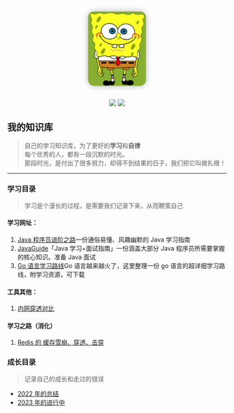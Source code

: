 <p align="center">
  <a href="https://bossbufan.com">
    <img src="img/1672730598560.png" width="160px" alt="终身学习文档，《学无止境》">
  </a>
</p>
<p align="center">
  <a href="https://blog.bossbufan.com/" target="_blank"><img src="https://img.shields.io/badge/博客-在线阅读-green.svg?style=for-the-badge"></a>
  <a href="https://dfairy.github.io/dfairyblog/document/documents/markdownEmoji.html#people" target="_blank"><img src="https://img.shields.io/badge/Markdown-emoji%E5%A4%A7%E5%85%A8-critical?style=for-the-badge"></a>
</p>

## 我的知识库

> 自己的学习知识库，为了更好的**学习**和**自律**  
> 每个优秀的人，都有一段沉默的时光。  
> 那段时光，是付出了很多努力，却得不到结果的日子，我们把它叫做扎根！

---

### 学习目录

> 学习是个漫长的过程，是需要我们记录下来，从而鞭策自己

#### 学习网址：

1. [Java 程序员进阶之路](https://github.com/itwanger/toBeBetterJavaer)一份通俗易懂、风趣幽默的 Java 学习指南
2. [JavaGuide](https://github.com/Snailclimb/JavaGuide)「Java 学习+面试指南」一份涵盖大部分 Java 程序员所需要掌握的核心知识。准备 Java 面试
3. [Go 语言学习路线](https://github.com/itwanger/toBeBetterJavaer/blob/master/docs/xuexiluxian/go.md)Go 语言越来越火了，这里整理一份 go 语言的超详细学习路线，附学习资源，可下载

#### 工具其他：

1. [内网穿透对比](docs/tools/neiwangchuantou.md)

#### 学习之路（消化）

1. [Redis 的 缓存雪崩、穿透、击穿](docs/study/xuebeng-chuantou-jichuan.md)

### 成长目录

> 记录自己的成长和走过的错误

- [2022 年的总结](docs/idea/2022sumup.md)
- [2023 年的进行中](docs/idea/2023target.md)
